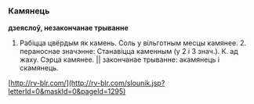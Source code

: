 ### Камянець
**дзеяслоў, незакончанае трыванне**

1. Рабіцца цвёрдым як камень. Соль у вільготным месцы камянее. 2. пераноснае значэнне: Станавіцца каменным (у 2 і 3 знач.). К. ад жаху. Сэрца камянее. || закончанае трыванне: акамянець і скамянець.

<a rel="author">[http://rv-blr.com/](http://rv-blr.com/slounik.jsp?letterId=0&maskId=0&pageId=1295)</a>
